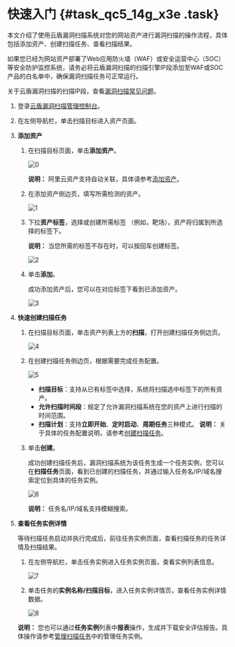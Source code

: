 # 快速入门 {#task_qc5_14g_x3e .task}

本文介绍了使用云盾漏洞扫描系统对您的网站资产进行漏洞扫描的操作流程，具体包括添加资产、创建扫描任务、查看扫描结果。

如果您已经为网站资产部署了Web应用防火墙（WAF）或安全运营中心（SOC）等安全防护监控系统，请务必将云盾漏洞扫描的扫描引擎IP段添加至WAF或SOC产品的白名单中，确保漏洞扫描任务可正常运行。

关于云盾漏洞扫描的扫描IP段，查看[漏洞扫描常见问题](../../../../intl.zh-CN/常见问题/常见问题.md#section_tjv_2tn_xdb)。

1.  登录[云盾漏洞扫描管理控制台](https://yundun.console.aliyun.com/?p=avds)。
2.  在左侧导航栏，单击扫描目标进入资产页面。
3.  **添加资产** 
    1.  在扫描目标页面，单击**添加资产**。

        ![0](http://static-aliyun-doc.oss-cn-hangzhou.aliyuncs.com/assets/img/13734/15650858623615_zh-CN.png)

        **说明：** 阿里云资产支持自动关联，具体请参考[添加资产](../../../../intl.zh-CN/用户指南/扫描目标/添加资产.md#)。

    2.  在添加资产侧边页，填写所需检测的资产。

        ![1](http://static-aliyun-doc.oss-cn-hangzhou.aliyuncs.com/assets/img/13734/156508586254420_zh-CN.png)

    3.  下拉**资产标签**，选择或创建所需标签 （例如，靶场），资产将归属到所选择的标签下。

        **说明：** 当您所需的标签不存在时，可以按回车创建标签。

        ![2](http://static-aliyun-doc.oss-cn-hangzhou.aliyuncs.com/assets/img/13734/15650858623616_zh-CN.png)

    4.  单击**添加**。

        成功添加资产后，您可以在对应标签下看到已添加资产。

        ![3](http://static-aliyun-doc.oss-cn-hangzhou.aliyuncs.com/assets/img/13734/15650858633618_zh-CN.png)

4.  **快速创建扫描任务** 
    1.  在扫描目标页面，单击资产列表上方的**扫描**，打开创建扫描任务侧边页。

        ![4](http://static-aliyun-doc.oss-cn-hangzhou.aliyuncs.com/assets/img/13734/15650858633619_zh-CN.png)

    2.  在创建扫描任务侧边页，根据需要完成任务配置。

        ![5](http://static-aliyun-doc.oss-cn-hangzhou.aliyuncs.com/assets/img/13734/156508586354427_zh-CN.png)

        -   **扫描目标**：支持从已有标签中选择，系统将扫描选中标签下的所有资产。
        -   **允许扫描时间段**：规定了允许漏洞扫描系统在您的资产上进行扫描的时间范围。
        -   **扫描计划**：支持**立即开始**、**定时启动**、**周期任务**三种模式。
        **说明：** 关于具体的任务配置说明，请参考[创建扫描任务](../../../../intl.zh-CN/用户指南/扫描任务/创建扫描任务.md#)。

    3.  单击**创建**。

        成功创建扫描任务后，漏洞扫描系统为该任务生成一个任务实例，您可以在**扫描任务**页面，看到已创建的扫描任务，并通过输入任务名/IP/域名搜索定位到具体的任务实例。

        ![6](http://static-aliyun-doc.oss-cn-hangzhou.aliyuncs.com/assets/img/13734/156508586354430_zh-CN.png)

        **说明：** 任务名/IP/域名支持模糊搜索。

5.  **查看任务实例详情** 

    等待扫描任务启动并执行完成后，前往任务实例页面，查看扫描任务的任务详情及扫描结果。

    1.  在左侧导航栏，单击任务实例进入任务实例页面，查看实例列表信息。

        ![7](http://static-aliyun-doc.oss-cn-hangzhou.aliyuncs.com/assets/img/13734/156508586445170_zh-CN.png)

    2.  单击任务的**实例名称/扫描目标**，进入任务实例详情页，查看任务实例详情数据。

        ![8](http://static-aliyun-doc.oss-cn-hangzhou.aliyuncs.com/assets/img/13734/156508586445171_zh-CN.png)

    **说明：** 您也可以通过**任务实例**列表中**报表**操作，生成并下载安全评估报告。具体操作请参考[管理扫描任务](../../../../intl.zh-CN/用户指南/扫描任务/管理扫描任务.md#)中的管理任务实例。


